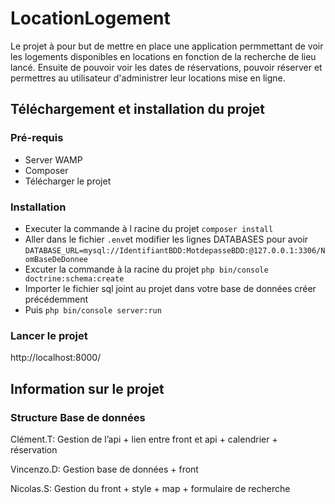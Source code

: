 # LocationLogement

Le projet à pour but de mettre en place une application permmettant de voir les logements disponibles en locations en fonction de la recherche de lieu lancé. Ensuite de pouvoir voir les dates de réservations, pouvoir réserver et permettres au utilisateur d'administrer leur locations mise en ligne.

## Téléchargement et installation du projet

### Pré-requis
 * Server WAMP
 * Composer
 * Télécharger le projet
 
### Installation

 * Executer la commande à l racine du projet `composer install`
 * Aller dans le fichier `.env`et modifier les lignes DATABASES pour avoir `DATABASE_URL=mysql://IdentifiantBDD:MotdepasseBDD:@127.0.0.1:3306/NomBaseDeDonnee` 
 * Excuter la commande à la racine du projet `php bin/console doctrine:schema:create`
 * Importer le fichier sql joint au projet dans votre base de données créer précédemment
 * Puis `php bin/console server:run`
 
### Lancer le projet

http://localhost:8000/

## Information sur le projet

### Structure Base de données

Clément.T: Gestion de l’api + lien entre front et api + calendrier + réservation

Vincenzo.D: Gestion base de données + front

Nicolas.S: Gestion du front + style + map + formulaire de recherche



